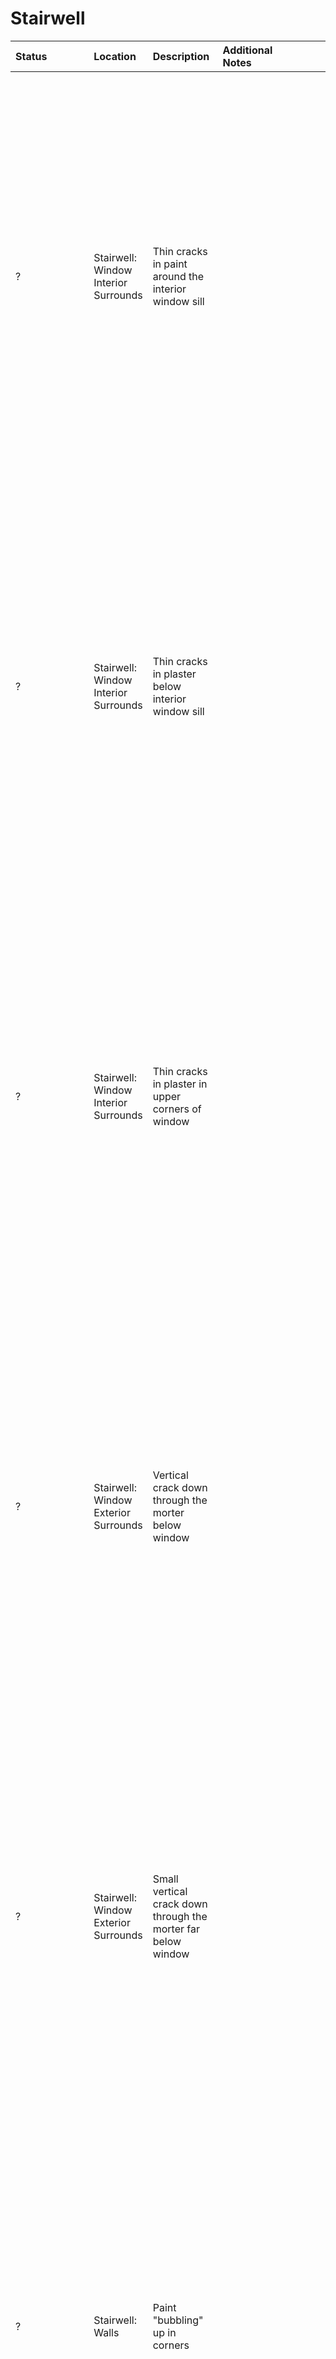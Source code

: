 # Stairwell

Status | Location | Description | Additional Notes | Images
:---  | :--- | :---| :---        | ---:
? | Stairwell: Window Interior Surrounds | Thin cracks in paint around the interior window sill | | <a href="https://drive.google.com/uc?export=view&id=1L0b4mp9c4BJsZ__s9_eqKhEoneTtjjoD"><img src="https://drive.google.com/uc?export=view&id=1L0b4mp9c4BJsZ__s9_eqKhEoneTtjjoD" style="width: 650px; max-width: 20%; height: auto" title="Click to enlarge picture"/>
? | Stairwell: Window Interior Surrounds | Thin cracks in plaster below interior window sill | | <a href="https://drive.google.com/uc?export=view&id=1Kz0DE5aEbDEYsQiHNv5-CDq8H8igSeKF"><img src="https://drive.google.com/uc?export=view&id=1Kz0DE5aEbDEYsQiHNv5-CDq8H8igSeKF" style="width: 650px; max-width: 20%; height: auto" title="Click to enlarge picture"/>
? | Stairwell: Window Interior Surrounds | Thin cracks in plaster in upper corners of window | | <a href="https://drive.google.com/uc?export=view&id=1KtGTL2DuV27ex9XEyTlmtwA7yxdrGDQK"><img src="https://drive.google.com/uc?export=view&id=1KtGTL2DuV27ex9XEyTlmtwA7yxdrGDQK" style="width: 650px; max-width: 20%; height: auto" title="Click to enlarge picture"/><a href="https://drive.google.com/uc?export=view&id=1KsyyP1akara9gCbrkL7uTn2qjWRcxM54"><img src="https://drive.google.com/uc?export=view&id=1KsyyP1akara9gCbrkL7uTn2qjWRcxM54" style="width: 650px; max-width: 20%; height: auto" title="Click to enlarge picture"/><a href="https://drive.google.com/uc?export=view&id=1KpiFRHih2K3ukZTOGNfCgAK7u41GvM9v"><img src="https://drive.google.com/uc?export=view&id=1KpiFRHih2K3ukZTOGNfCgAK7u41GvM9v" style="width: 650px; max-width: 20%; height: auto" title="Click to enlarge picture"/>
? | Stairwell: Window Exterior Surrounds | Vertical crack down through the morter below window | | <a href="https://drive.google.com/uc?export=view&id=1KdKyJr2a4JDfWLP3cT5c542d_Pd5D3rx"><img src="https://drive.google.com/uc?export=view&id=1KdKyJr2a4JDfWLP3cT5c542d_Pd5D3rx" style="width: 650px; max-width: 20%; height: auto" title="Click to enlarge picture"/><a href="https://drive.google.com/uc?export=view&id=1Kae-3Zv-erXDQT8ejn6y3nIXHctLq6lm"><img src="https://drive.google.com/uc?export=view&id=1Kae-3Zv-erXDQT8ejn6y3nIXHctLq6lm" style="width: 650px; max-width: 20%; height: auto" title="Click to enlarge picture"/>
? | Stairwell: Window Exterior Surrounds | Small vertical crack down through the morter far below window | | <a href="https://drive.google.com/uc?export=view&id=1KYzaIOFewUD-PV47sorwqJLKk2e58BNB"><img src="https://drive.google.com/uc?export=view&id=1KYzaIOFewUD-PV47sorwqJLKk2e58BNB" style="width: 650px; max-width: 20%; height: auto" title="Click to enlarge picture"/>
? | Stairwell: Walls | Paint "bubbling" up in corners | | <a href="https://drive.google.com/uc?export=view&id=1LaZE7H5ULv1ac0h5_Swy3sQYUVD6jwnd"><img src="https://drive.google.com/uc?export=view&id=1LaZE7H5ULv1ac0h5_Swy3sQYUVD6jwnd" style="width: 650px; max-width: 20%; height: auto" title="Click to enlarge picture"/>
? | Stairwell: Stairs | Paint "bubbling" up in corners | | <a href="https://drive.google.com/uc?export=view&id=1Luyr2-C7dcJblxYvWHna4zpPdWzRll16"><img src="https://drive.google.com/uc?export=view&id=1Luyr2-C7dcJblxYvWHna4zpPdWzRll16" style="width: 650px; max-width: 20%; height: auto" title="Click to enlarge picture"/>
Developement | Stairwell: Stairs | Stringers are under stress and have shifted upwards or are warped | | <a href="https://drive.google.com/uc?export=view&id=1Llo2q0AiwJoeiraU9fFekaI3raip5Ziv"><img src="https://drive.google.com/uc?export=view&id=1Llo2q0AiwJoeiraU9fFekaI3raip5Ziv" style="width: 650px; max-width: 20%; height: auto" title="Click to enlarge picture"/> <a href="https://drive.google.com/uc?export=view&id=1LlXTenLcAtEFxsUAT4ETH3Op-XfBUcLh"><img src="https://drive.google.com/uc?export=view&id=1LlXTenLcAtEFxsUAT4ETH3Op-XfBUcLh" style="width: 650px; max-width: 20%; height: auto" title="Click to enlarge picture"/> <a href="https://drive.google.com/uc?export=view&id=1LjL8ZuLD2TWQxzePJgeHQqfWPHreftJt"><img src="https://drive.google.com/uc?export=view&id=1LjL8ZuLD2TWQxzePJgeHQqfWPHreftJt" style="width: 650px; max-width: 20%; height: auto" title="Click to enlarge picture"/> <a href="https://drive.google.com/uc?export=view&id=1LujAxnJYLfU1BKLu3xOjEFtRtu7XwVii"><img src="https://drive.google.com/uc?export=view&id=1LujAxnJYLfU1BKLu3xOjEFtRtu7XwVii" style="width: 650px; max-width: 20%; height: auto" title="Click to enlarge picture"/> <a href="https://drive.google.com/uc?export=view&id=1LtlG3zv1Yv9F1Dk41gFUg3mvuzumfuGO"><img src="https://drive.google.com/uc?export=view&id=1LtlG3zv1Yv9F1Dk41gFUg3mvuzumfuGO" style="width: 650px; max-width: 20%; height: auto" title="Click to enlarge picture"/> <a href="https://drive.google.com/uc?export=view&id=1LqV27w2CWmctiepGvwAkatqzR2sUM6_n"><img src="https://drive.google.com/uc?export=view&id=1LqV27w2CWmctiepGvwAkatqzR2sUM6_n" style="width: 650px; max-width: 20%; height: auto" title="Click to enlarge picture"/> <a href="https://drive.google.com/uc?export=view&id=1LpNE5iGIAKKUAhv8fO3SDHQtOl7oUE1W"><img src="https://drive.google.com/uc?export=view&id=1LpNE5iGIAKKUAhv8fO3SDHQtOl7oUE1W" style="width: 650px; max-width: 20%; height: auto" title="Click to enlarge picture"/> <a href="https://drive.google.com/uc?export=view&id=1LnNKZCGxo4gDHYpKDb7ZxXGvEjotkR6h"><img src="https://drive.google.com/uc?export=view&id=1LnNKZCGxo4gDHYpKDb7ZxXGvEjotkR6h" style="width: 650px; max-width: 20%; height: auto" title="Click to enlarge picture"/> <a href="https://drive.google.com/uc?export=view&id=1Lm3_O7pDSvqDhjMNGedVlHQ-l6WwljrG"><img src="https://drive.google.com/uc?export=view&id=1Lm3_O7pDSvqDhjMNGedVlHQ-l6WwljrG" style="width: 650px; max-width: 20%; height: auto" title="Click to enlarge picture"/> <a href="https://drive.google.com/uc?export=view&id=1LfV0k6r4G8UOBQr__qpI-Sz6yeZ0BdKe"><img src="https://drive.google.com/uc?export=view&id=1LfV0k6r4G8UOBQr__qpI-Sz6yeZ0BdKe" style="width: 650px; max-width: 20%; height: auto" title="Click to enlarge picture"/> <a href="https://drive.google.com/uc?export=view&id=1LdCMORcSN3OOcAREKAcxS8Wkq3ClsDLW"><img src="https://drive.google.com/uc?export=view&id=1LdCMORcSN3OOcAREKAcxS8Wkq3ClsDLW" style="width: 650px; max-width: 20%; height: auto" title="Click to enlarge picture"/>
? | Stairwell: Stairs | cracks in corner where stairs meet the wall | | <a href="https://drive.google.com/uc?export=view&id=1LaZE7H5ULv1ac0h5_Swy3sQYUVD6jwnd"><img src="https://drive.google.com/uc?export=view&id=1LaZE7H5ULv1ac0h5_Swy3sQYUVD6jwnd" style="width: 650px; max-width: 20%; height: auto" title="Click to enlarge picture"/> <a href="https://drive.google.com/uc?export=view&id=1MhoZuBB293PCOJVKd84Te2B-aAbMfGQL"><img src="https://drive.google.com/uc?export=view&id=1MhoZuBB293PCOJVKd84Te2B-aAbMfGQL" style="width: 650px; max-width: 20%; height: auto" title="Click to enlarge picture"/>
? | Stairwell: Walls | bludging, cracks etc... in corners and at plasterboard joins in various places | | <a href="https://drive.google.com/uc?export=view&id=1LaZE7H5ULv1ac0h5_Swy3sQYUVD6jwnd"><img src="https://drive.google.com/uc?export=view&id=1LaZE7H5ULv1ac0h5_Swy3sQYUVD6jwnd" style="width: 650px; max-width: 20%; height: auto" title="Click to enlarge picture"/> <a href="https://drive.google.com/uc?export=view&id=1LU_7wjA8fNvgOiKFvL_lJ6xsMZQmdhZP"><img src="https://drive.google.com/uc?export=view&id=1LU_7wjA8fNvgOiKFvL_lJ6xsMZQmdhZP" style="width: 650px; max-width: 20%; height: auto" title="Click to enlarge picture"/> <a href="https://drive.google.com/uc?export=view&id=1LQ9-ldZOcHPZktDoayFtiV7VBop67aOY"><img src="https://drive.google.com/uc?export=view&id=1LQ9-ldZOcHPZktDoayFtiV7VBop67aOY" style="width: 650px; max-width: 20%; height: auto" title="Click to enlarge picture"/> <a href="https://drive.google.com/uc?export=view&id=1LPnC2vPr_ZmLZiZMZ_-vwavh0QDpvN6X"><img src="https://drive.google.com/uc?export=view&id=1LPnC2vPr_ZmLZiZMZ_-vwavh0QDpvN6X" style="width: 650px; max-width: 20%; height: auto" title="Click to enlarge picture"/> <a href="https://drive.google.com/uc?export=view&id=1LAt6wu19AYTnvYGnsi32R_DcfmX1QIpv"><img src="https://drive.google.com/uc?export=view&id=1LAt6wu19AYTnvYGnsi32R_DcfmX1QIpv" style="width: 650px; max-width: 20%; height: auto" title="Click to enlarge picture"/>
? | Stairwell: Walls | series of stretch marks | These cracks have clearly progressed beyond our dated pencil marks | <a href="https://drive.google.com/uc?export=view&id=1LLEde8skCds-15IhywdoHTPVOOy4nJg9"><img src="https://drive.google.com/uc?export=view&id=1LLEde8skCds-15IhywdoHTPVOOy4nJg9" style="width: 650px; max-width: 20%; height: auto" title="Click to enlarge picture"/> <a href="https://drive.google.com/uc?export=view&id=1LJYmbzb3yGChJe9oMMTxWTS7V9TXXr4t"><img src="https://drive.google.com/uc?export=view&id=1LJYmbzb3yGChJe9oMMTxWTS7V9TXXr4t" style="width: 650px; max-width: 20%; height: auto" title="Click to enlarge picture"/> <a href="https://drive.google.com/uc?export=view&id=1LJAVfn0_-JnrviknnLjcy8DtBId35P5d"><img src="https://drive.google.com/uc?export=view&id=1LJAVfn0_-JnrviknnLjcy8DtBId35P5d" style="width: 650px; max-width: 20%; height: auto" title="Click to enlarge picture"/> <a href="https://drive.google.com/uc?export=view&id=1LJ0AADq1_wwh-AC4YIN8dvTcdI3ZoHpF"><img src="https://drive.google.com/uc?export=view&id=1LJ0AADq1_wwh-AC4YIN8dvTcdI3ZoHpF" style="width: 650px; max-width: 20%; height: auto" title="Click to enlarge picture"/>  <a href="https://drive.google.com/uc?export=view&id=1LDFsARgCkfBuhUNcYOirgl4XpuDYo6hT"><img src="https://drive.google.com/uc?export=view&id=1LDFsARgCkfBuhUNcYOirgl4XpuDYo6hT" style="width: 650px; max-width: 20%; height: auto" title="Click to enlarge picture"/> 
? | Stairwell: Walls | series of stretch marks | These cracks have clearly progressed beyond our dated pencil marks | <a href="https://drive.google.com/uc?export=view&id=1LLEde8skCds-15IhywdoHTPVOOy4nJg9"><img src="https://drive.google.com/uc?export=view&id=1LLEde8skCds-15IhywdoHTPVOOy4nJg9" style="width: 650px; max-width: 20%; height: auto" title="Click to enlarge picture"/> 
